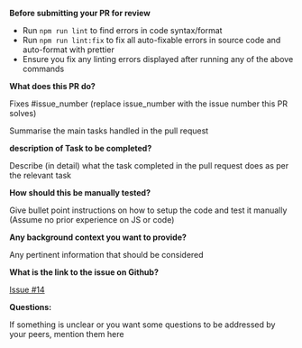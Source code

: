 **Before submitting your PR for review**

- Run `npm run lint` to find errors in code syntax/format
- Run `npm run lint:fix` to fix all auto-fixable errors in source code and auto-format with prettier
- Ensure you fix any linting errors displayed after running any of the above commands

**What does this PR do?**

Fixes #issue_number (replace issue_number with the issue number this PR solves)

Summarise the main tasks handled in the pull request

**description of Task to be completed?**

Describe (in detail) what the task completed in the pull request does as per the relevant task

**How should this be manually tested?**

Give bullet point instructions on how to setup the code and test it manually (Assume no prior experience on JS or code)

**Any background context you want to provide?**

Any pertinent information that should be considered

**What is the link to the issue on Github?**

[Issue #14](https://github.com/microapidev/comment-microapi/issues/14)

**Questions:**

If something is unclear or you want some questions to be addressed by your peers, mention them here